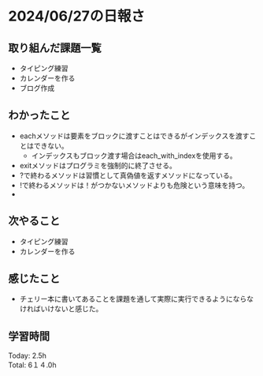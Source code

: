 # 2024/06/27の日報さ
## 取り組んだ課題一覧
* タイピング練習
*  カレンダーを作る
*  ブログ作成
## わかったこと
* eachメソッドは要素をブロックに渡すことはできるがインデックスを渡すことはできない。
  *  インデックスもブロック渡す場合はeach_with_indexを使用する。
* exitメソッドはプログラミを強制的に終了させる。
* ?で終わるメソッドは習慣として真偽値を返すメソッドになっている。
* !で終わるメソッドは！がつかないメソッドよりも危険という意味を持つ。
* 
## 次やること
* タイピング練習
* カレンダーを作る
## 感じたこと
* チェリー本に書いてあることを課題を通して実際に実行できるようにならなければいけないと感じた。
## 学習時間
Today: 2.5h<br>
Total: 6１４.0h
